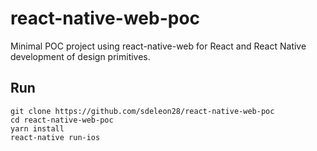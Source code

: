 # react-native-web-poc

Minimal POC project using react-native-web for React and React Native development of design primitives.

## Run

```
git clone https://github.com/sdeleon28/react-native-web-poc
cd react-native-web-poc
yarn install
react-native run-ios
```
